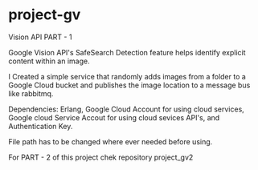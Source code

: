 # project-gv
Vision API PART - 1

Google Vision API's SafeSearch Detection feature helps identify explicit content within an image.

I Created a simple service that randomly adds images from a folder to a Google Cloud bucket and publishes the image location to a message bus like rabbitmq.

Dependencies: Erlang, Google Cloud Account for using cloud services, Google cloud Service Accout for using cloud sevices API's, and Authentication Key.

File path has to be changed where ever needed before using.

For PART - 2 of this project chek repository project_gv2
